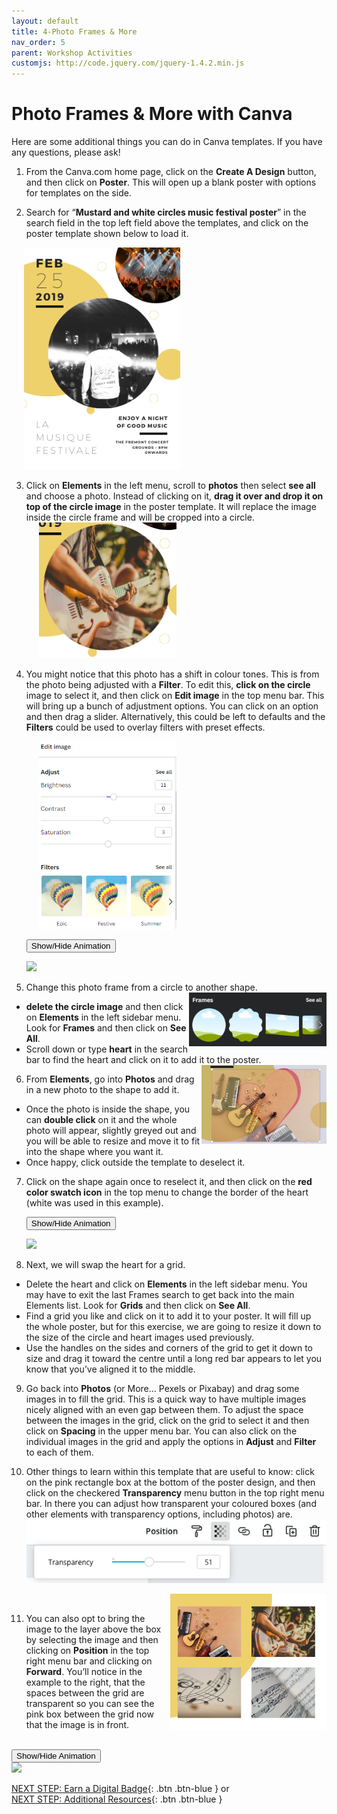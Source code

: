 ```yaml
---
layout: default
title: 4-Photo Frames & More
nav_order: 5
parent: Workshop Activities
customjs: http://code.jquery.com/jquery-1.4.2.min.js
---
```

# Photo Frames & More with Canva
 
Here are some additional things you can do in Canva templates. If you have any questions, please ask! 

1. From the Canva.com home page, click on the **Create A Design** button, and then click on **Poster**. This will open up a blank poster with options for templates on the side. 

2. Search for “**Mustard and white circles music festival poster**” in the search field in the top left field above the templates, and click on the poster template shown below to load it.<br>
<img src="images//photoframe-template.png" style="margin-left:20px; width:250px;" alt="poster template.">


3. Click on **Elements** in the left menu, scroll to **photos** then select **see all** and choose a photo. Instead of clicking on it, **drag it over and drop it on top of the circle image** in the poster template. It will replace the image inside the circle frame and will be cropped into a circle.<br>
  <img src="images//photoframe-1.png" style="margin-left:20px; width:220px;" alt="changing the circle image."> <br>
 
4. You might notice that this photo has a shift in colour tones. This is from the photo being adjusted with a **Filter**. To edit this, **click on the circle** image to select it, and then click on **Edit image** in the top menu bar. This will bring up a bunch of adjustment options. You can click on an option and then drag a slider. Alternatively, this could be left to defaults and the **Filters** could be used to overlay filters with preset effects.

   <img src="images//canva-photo-04b.png" style="margin-left:20px;width:220px;" alt="colour filters.">

    <button onclick="toggle('gif1')">Show/Hide Animation</button>
    <div id="gif1">
    <img src="images/canva-photo-1.gif">
    </div> 

5. Change this photo frame from a circle to another shape.<img src="images/canva-photo-05.png" style="float:right;width:220px;" alt="frames">
  - **delete the circle image** and then click on **Elements** in the left sidebar menu. Look for **Frames** and then click on **See All**. 
  - Scroll down or type **heart** in the search bar to find the heart and click on it to add it to the poster. <img src="images/heart-guitar.png" style="float:right;width:200px;" alt="Changing photo frame.">
  
6. From **Elements**, go into **Photos** and drag in a new photo to the shape to add it. 
  - Once the photo is inside the shape, you can **double click** on it and the whole photo will appear, slightly greyed out and you will be able to resize and move it to fit into the shape where you want it. 
  - Once happy, click outside the template to deselect it.

7. Click on the shape again once to reselect it, and then click on the **red color swatch icon** in the top menu to change the border of the heart (white was used in this example).<br> 

    <button onclick="toggle('gif2')">Show/Hide Animation</button>
    <div id="gif2">
    <img src="images/canva-photo-2.gif">
    </div>

8. Next, we will swap the heart for a grid. 
 - Delete the heart and click on **Elements** in the left sidebar menu. You may have to exit the last Frames search to get back into the main Elements list. Look for **Grids** and then click on **See All**.  
 - Find a grid you like and click on it to add it to your poster. It will fill up the whole poster, but for this exercise, we are going to resize it down to the size of the circle and heart images used previously. 
  - Use the handles on the sides and corners of the grid to get it down to size and drag it toward the centre until a long red bar appears to let you know that you’ve aligned it to the middle. 

9. Go back into **Photos** (or More… Pexels or Pixabay) and drag some images in to fill the grid. This is a quick way to have multiple images nicely aligned with an even gap between them. To adjust the space between the images in the grid, click on the grid to select it and then click on **Spacing** in the upper menu bar. You can also click on the individual images in the grid and apply the options in **Adjust** and **Filter** to each of them. 

10. Other things to learn within this template that are useful to know: click on the pink rectangle box at the bottom of the poster design, and then click on the checkered **Transparency** menu button in the top right menu bar. In there you can adjust how transparent your coloured boxes (and other elements with transparency options, including photos) are. 
  ![Transparency and position editing menu](/images/canva-photo-12.png)

      <img src="images//canva-photo-grid.png" style="float:right;margin-left:10px; width:250px;" alt="Another position editing menu.">
      <br>

11. You can also opt to bring the image to the layer above the box by selecting the image and then clicking on **Position** in the top right menu bar and clicking on **Forward**. You’ll notice in the example to the right, that the spaces between the grid are transparent so you can see the pink box between the grid now that the image is in front.

<br>
  <button onclick="toggle('gif3')">Show/Hide Animation</button>
  <div id="gif3">
  <img src="images/canva-photo-3.gif">
  </div> 

  <script>  
    function toggle(input) {
        var x = document.getElementById(input);
        if (x.style.display === "none") {
            x.style.display = "block";
        } else {
            x.style.display = "none";
        }
    }
</script>

[NEXT STEP: Earn a Digital Badge](informal-credentials.html){: .btn .btn-blue } or<br>
[NEXT STEP: Additional Resources](additional-resources.html){: .btn .btn-blue }
